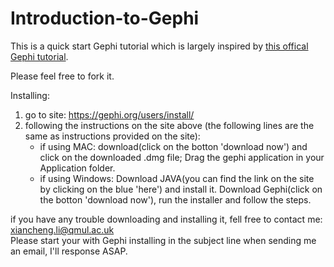 # Introduction-to-Gephi
This is a quick start Gephi tutorial which is largely inspired by [this offical Gephi tutorial](https://gephi.org/users/quick-start/).

Please feel free to fork it.

Installing:
1. go to site: https://gephi.org/users/install/ 
2. following the instructions on the site above (the following lines are the same as instructions provided on the site):
    - if using MAC: download(click on the botton 'download now') and click on the downloaded .dmg file; Drag the gephi application in your Application folder.
    - if using Windows: Download JAVA(you can find the link on the site by clicking on the blue 'here') and install it.
                        Download Gephi(click on the botton 'download now'), run the installer and follow the steps.
                        
 if you have any trouble downloading and installing it, fell free to contact me: xiancheng.li@qmul.ac.uk  
 Please start your with Gephi installing in the subject line when sending me an email, I'll response ASAP. 

